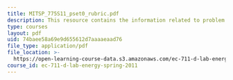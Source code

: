```yaml
---
title: MITSP_775S11_pset0_rubric.pdf
description: This resource contains the information related to problem set grading rubric.
type: courses
layout: pdf
uid: 74baee58a69e9d655612d7aaaaeaad76
file_type: application/pdf
file_location: >-
  https://open-learning-course-data.s3.amazonaws.com/ec-711-d-lab-energy-spring-2011/74baee58a69e9d655612d7aaaaeaad76_MITSP_775S11_pset0_rubric.pdf
course_id: ec-711-d-lab-energy-spring-2011
---
```

